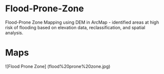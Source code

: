 # Flood-Prone-Zone
Flood-Prone Zone Mapping using DEM in ArcMap - identified areas at high risk of flooding based on elevation data, reclassification, and spatial analysis.
# Maps
![Flood Prone Zone]
(flood%20prone%20zone.jpg)
